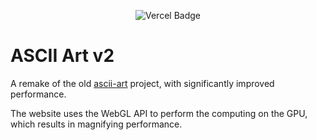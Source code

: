 <p align="center">
    <img alt="Vercel Badge" src="https://vercelbadge.vercel.app/api/alon-l/ascii-art-v2">
</p>

# ASCII Art v2

A remake of the old [ascii-art](https://github.com/Alon-L/ascii-art-video) project, with significantly improved performance.

The website uses the WebGL API to perform the computing on the GPU, which results in magnifying performance.
